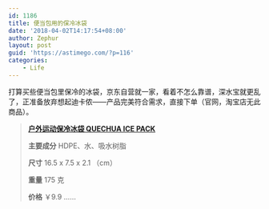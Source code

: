 ```yaml
---
id: 1186
title: 便当包用的保冷冰袋
date: '2018-04-02T14:17:54+08:00'
author: Zephur
layout: post
guid: 'https://astimego.com/?p=116'
categories:
    - Life
---
```


打算买些便当包里保冷的冰袋，京东自营就一家，看着不怎么靠谱，深水宝就更乱了，正准备放弃想起迪卡侬——产品完美符合需求，直接下单（官网，淘宝店无此商品）。

> [**户外运动保冷冰袋 QUECHUA ICE PACK**](https://www.decathlon.com.cn/zh/p/quechua-china-ice-pack/_/R-p-185971?currentPage=1&filter=all&mc=8398377&orderId=cn310211351)
> 
> **主要成分** HDPE、水、吸水树脂
> 
> **尺寸** 16.5 x 7.5 x 2.1 （cm）
> 
> **重量** 175 克
> 
> **价格** ￥9.9 ……